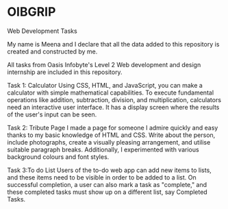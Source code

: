 # OIBGRIP
Web Development Tasks

My name is Meena and I declare that all the data added to this repository is created and constructed by me.

All tasks from Oasis Infobyte's Level 2 Web development and design internship are included in this repository.

Task 1: Calculator
Using CSS, HTML, and JavaScript, you can make a calculator with simple mathematical capabilities.
To execute fundamental operations like addition, subtraction, division, and multiplication, calculators need an interactive user interface.
It has a display screen where the results of the user's input can be seen.

Task 2: Tribute Page
I made a page for someone I admire quickly and easy thanks to my basic knowledge of HTML and CSS.
Write about the person, include photographs, create a visually pleasing arrangement, and utilise suitable paragraph breaks.
Additionally, I experimented with various background colours and font styles. 

Task 3:To do List
Users of the to-do web app can add new items to lists, and these items need to be visible in order to be added to a list.
On successful completion, a user can also mark a task as "complete," and these completed tasks must show up on a different list, say Completed Tasks. 
